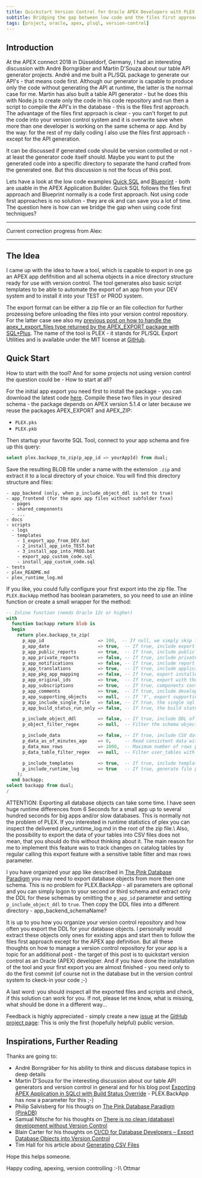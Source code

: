 ```yaml
---
title: Quickstart Version Control for Oracle APEX Developers with PLEX.BackApp
subtitle: Bridging the gap between low code and the files first approach
tags: [project, oracle, apex, plsql, version-control]
---
```


Introduction
-------------

At the APEX connect 2018 in Düsseldorf, Germany, I had an interesting discussion with André Borngräber and Martin D'Souza about our table API generator projects. André and me built a PL/SQL package to generate our API's - that means code first. Although our generator is capable to produce only the code without generating the API at runtime, the latter is the normal case for me. Martin has also built a table API generator - but he does this with Node.js to create only the code in his code repository and run then a script to compile the API's in the database - this is the files first approach. The advantage of the files first approach is clear - you can't forget to put the code into your version control system and it is overwrite save when more than one developer is working on the same schema or app. And by the way: for the rest of my daily coding I also use the files first approach - except for the API generation.

It can be discussed if generated code should be version controlled or not - at least the generator code itself should. Maybe you want to put the generated code into a specific directory to separate the hand crafted from the generated one. But this discussion is not the focus of this post.

Lets have a look at the low code examples [Quick SQL][1] and [Blueprint][2] - both are usable in the APEX Application Builder. Quick SQL follows the files first approach and Blueprint normally is a code first approach. Not using code first approaches is no solution - they are ok and can save you a lot of time. The question here is how can we bridge the gap when using code first techniques? 

[1]: https://apex.oracle.com/en/quicksql/
[2]: https://docs.oracle.com/database/apex-18.1/HTMDB/using-blueprints.htm

-----

Current correction progress from Alex:

-----

The Idea
--------

I came up with the idea to have a tool, which is capable to export in one go an APEX app defifnition and all schema objects in a nice directory structure ready for use with version control. The tool generates also basic script templates to be able to automate the export of an app from your DEV system and to install it into your TEST or PROD system.

The export format can be either a zip file or an file collection for further prozessing before unloading the files into your version control repository. For the latter case see also my [previous post on how to handle the apex_t_export_files type returned by the APEX_EXPORT package with SQL*Plus][3]. The name of the tool is PLEX - it stands for PL/SQL Export Utilities and is available under the MIT license at [GitHub][4].

[3]: https://ogobrecht.github.io/posts/2018-07-25-apex-export-and-version-control
[4]: https://github.com/ogobrecht/plex

Quick Start
-----------

How to start with the tool? And for some projects not using version control the question could be - How to start at all?

For the initial app export you need first to install the package - you can download the latest code [here][5]. Compile these two files in your desired schema - the package depends on APEX version 5.1.4 or later because we reuse the packages APEX_EXPORT and APEX_ZIP:

[5]: https://github.com/ogobrecht/plex/archive/master.zip

- `PLEX.pks`
- `PLEX.pkb`

Then startup your favorite SQL Tool, connect to your app schema and fire up this query:

```sql
select plex.backapp_to_zip(p_app_id => yourAppId) from dual;
```

Save the resulting BLOB file under a name with the extension `.zip` and extract it to a local directory of your choice. You will find this directory structure and files:

```
- app_backend (only, when p_include_object_ddl is set to true)
- app_frontend (for the apex app files without subfolder fxxx)
  - pages
  - shared_components
  - ...
- docs
- scripts
  - logs
  - templates
    - 1_export_app_from_DEV.bat
    - 2_install_app_into_TEST.bat
    - 3_install_app_into_PROD.bat
    - export_app_custom_code.sql
    - install_app_custom_code.sql
- tests
- plex_README.md
- plex_runtime_log.md
```

If you like, you could fully configure your first export into the zip file. The `PLEX.BackApp` method has boolean parameters, so you need to use an inline function or create a small wrapper for the method:

```sql
-- Inline function (needs Oracle 12c or higher)
with
  function backapp return blob is 
  begin
    return plex.backapp_to_zip(
      p_app_id                    => 100,  -- If null, we simply skip the APEX app export.
      p_app_date                  => true,  -- If true, include export date and time in the result.
      p_app_public_reports        => true,  -- If true, include public reports that a user saved.
      p_app_private_reports       => false, -- If true, include private reports that a user saved.
      p_app_notifications         => false, -- If true, include report notifications.
      p_app_translations          => true,  -- If true, include application translation mappings and all text from the translation repository.
      p_app_pkg_app_mapping       => false, -- If true, export installed packaged applications with references to the packaged application definition. If FALSE, export them as normal applications.
      p_app_original_ids          => true,  -- If true, export with the IDs as they were when the application was imported.
      p_app_subscriptions         => true,  -- If true, components contain subscription references.
      p_app_comments              => true,  -- If true, include developer comments.
      p_app_supporting_objects    => null,  -- If 'Y', export supporting objects. If 'I', automatically install on import. If 'N', do not export supporting objects. If null, the application's include in export deployment value is used.
      p_app_include_single_file   => false, -- If true, the single sql install file is also included beside the splitted files.
      p_app_build_status_run_only => false, -- If true, the build status of the app will be overwritten to RUN_ONLY.

      p_include_object_ddl        => false, -- If true, include DDL of current user/schema and all its objects.
      p_object_filter_regex       => null,  -- Filter the schema objects with the provided object prefix.

      p_include_data              => false, -- If true, include CSV data of each table.
      p_data_as_of_minutes_ago    => 0,     -- Read consistent data with the resulting timestamp(SCN).
      p_data_max_rows             => 1000,  -- Maximum number of rows per table.
      p_data_table_filter_regex   => null,  -- Filter user_tables with the given regular expression.

      p_include_templates         => true,  -- If true, include templates for README.md, export and install scripts.
      p_include_runtime_log       => true   -- If true, generate file plex_backapp_log.md with runtime statistics.
    );
  end backapp;
select backapp from dual;
/
```

ATTENTION: Exporting all database objects can take some time. I have seen huge runtime differences from 6 Seconds for a small app up to several hundred seconds for big apps and/or slow databases. This is normally not the problem of PLEX. If you interested in runtime statistics of plex you can inspect the delivered plex_runtime_log.md in the root of the zip file.\\
Also, the possibility to export the data of your tables into CSV files does not mean, that you should do this without thinking about it. The main reason for me to implement this feature was to track changes on catalog tables by regular calling this export feature with a sensitive table filter and max rows parameter.

I you have organized your app like described in [The Pink Database Paradigm][9] you may need to export database objects from more then one schema. This is no problem for PLEX.BackApp - all parameters are optional and you can simply logon to your second or third schema and extract only the DDL for these schemas by omitting the `p_app_id` parameter and setting `p_include_object_ddl` to `true`. Then copy the DDL files into a different directory - app_backend_schemaName?

It is up to you how you organize your version control repository and how often you export the DDL for your database objects. I personally would extract these objects only ones for existing apps and start then to follow the files first approach except for the APEX app definition. But all these thoughts on how to manage a version control repository for your app is a topic for an additional post - the target of this post is to quickstart version control as an Oracle (APEX) developer. And if you have done the installation of the tool and your first export you are almost finished - you need only to do the first commit (of course not in the database but in the version control system to ckeck-in your code ;-) 

A last word: you should inspect all the exported files and scripts and check, if this solution can work for you. If not, please let me know, what is missing, what should be done in a different way...

Feedback is highly appreciated - simply create a new [issue][6] at the [GitHub project page][7]: This is only the first (hopefully helpful) public version.

[6]: https://github.com/ogobrecht/plex/issues/new
[7]: https://github.com/ogobrecht/plex

Inspirations, Further Reading
-----------------------------

Thanks are going to:

- André Borngräber for his ability to think and discuss database topics in deep details
- Martin D'Souza for the interesting discussion about our table API generators and version control in general and for his blog post [Exporting APEX Application in SQLcl with Build Status Override][8] - PLEX.BackApp has now a parameter for this ;-)
- Philip Salvisberg for his thougts on [The Pink Database Paradigm (PinkDB)][9]
- Samual Nitsche for his thoughts on [There is no clean (database) development without Version Control][10]
- Blain Carter for his thoughts on [CI/CD for Database Developers – Export Database Objects into Version Control][11]
- Tim Hall for his article about [Generating CSV Files][12]

[8]: https://www.talkapex.com/2018/07/exporting-apex-application-in-sqlcl-with-build-status-override/
[9]: https://www.salvis.com/blog/2018/07/18/the-pink-database-paradigm-pinkdb/
[10]: https://cleandatabase.wordpress.com/2017/09/22/there-is-no-clean-database-development-without-version-control/
[11]: https://learncodeshare.net/2018/07/16/ci-cd-for-database-developers-export-database-objects-into-version-control/
[12]: https://oracle-base.com/articles/9i/generating-csv-files

Hope this helps someone.

Happy coding, apexing, version controlling :-)\\
Ottmar
